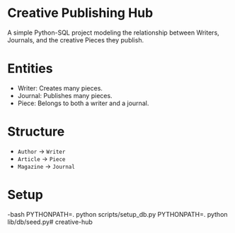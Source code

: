  # Creative Publishing Hub

A simple Python-SQL project modeling the relationship between Writers, Journals, and the creative Pieces they publish.

# Entities

- Writer: Creates many pieces.
- Journal: Publishes many pieces.
- Piece: Belongs to both a writer and a journal.

# Structure

- `Author` → `Writer`
- `Article` → `Piece`
- `Magazine` → `Journal`

# Setup

-bash
PYTHONPATH=. python scripts/setup_db.py
PYTHONPATH=. python lib/db/seed.py# creative-hub
